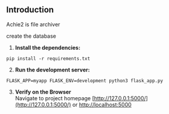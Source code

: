 ## Introduction
Achie2  is file archiver 

create the database 
1. **Install the dependencies:**
```
pip install -r requirements.txt
```

2. **Run the development server:**
```
FLASK_APP=myapp FLASK_ENV=development python3 flask_app.py
```

3. **Verify on the Browser**<br>
Navigate to project homepage [http://127.0.0.1:5000/](http://127.0.0.1:5000/) or [http://localhost:5000](http://localhost:5000) 
